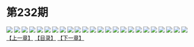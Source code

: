 # 第232期
![](https://mao.mhtupian.com/uploads/img/7563/202255/manhua_12_20151026_2015102611152149616.jpg)
![](https://mao.mhtupian.com/uploads/img/7563/202255/manhua_12_20151026_2015102611152898376.jpg)
![](https://mao.mhtupian.com/uploads/img/7563/202255/manhua_12_20151026_2015102611153521458.jpg)
![](https://mao.mhtupian.com/uploads/img/7563/202255/manhua_12_20151026_2015102611154161034.jpg)
![](https://mao.mhtupian.com/uploads/img/7563/202255/manhua_12_20151026_2015102611154934318.jpg)
![](https://mao.mhtupian.com/uploads/img/7563/202255/manhua_12_20151026_2015102611155931156.jpg)
![](https://mao.mhtupian.com/uploads/img/7563/202255/manhua_12_20151026_2015102611160511417.jpg)
![](https://mao.mhtupian.com/uploads/img/7563/202255/manhua_12_20151026_2015102611161257760.jpg)
![](https://mao.mhtupian.com/uploads/img/7563/202255/manhua_12_20151026_2015102611162167749.jpg)
![](https://mao.mhtupian.com/uploads/img/7563/202255/manhua_12_20151026_2015102611162513304.jpg)
![](https://mao.mhtupian.com/uploads/img/7563/202255/manhua_12_20151026_2015102611163151088.jpg)
![](https://mao.mhtupian.com/uploads/img/7563/202255/manhua_12_20151026_2015102611163445093.jpg)
![](https://mao.mhtupian.com/uploads/img/7563/202255/manhua_12_20151026_2015102611163787645.jpg)
![](https://mao.mhtupian.com/uploads/img/7563/202255/manhua_12_20151026_2015102611164250119.jpg)
![](https://mao.mhtupian.com/uploads/img/7563/202255/manhua_12_20151026_2015102611164719569.jpg)
![](https://mao.mhtupian.com/uploads/img/7563/202255/manhua_12_20151026_2015102611165012562.jpg)
![](https://mao.mhtupian.com/uploads/img/7563/202255/manhua_12_20151026_2015102611165312444.jpg)
![](https://mao.mhtupian.com/uploads/img/7563/202255/manhua_12_20151026_2015102611165471289.jpg)
![](https://mao.mhtupian.com/uploads/img/7563/202255/manhua_12_20151026_2015102611165882795.jpg)
![](https://mao.mhtupian.com/uploads/img/7563/202255/manhua_12_20151026_2015102611170347356.jpg)
![](https://mao.mhtupian.com/uploads/img/7563/202255/manhua_12_20151026_2015102611170675582.jpg)
![](https://mao.mhtupian.com/uploads/img/7563/202255/manhua_12_20151026_2015102611170951503.jpg)
![](https://mao.mhtupian.com/uploads/img/7563/202255/manhua_12_20151026_2015102611171191705.jpg)
![](https://mao.mhtupian.com/uploads/img/7563/202255/manhua_12_20151026_2015102611171411661.jpg)
[【上一章】](./51.md)
[【目录】](./README.md)
[【下一章】](./53.md)
